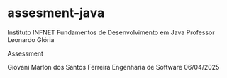 # assesment-java

Instituto INFNET
Fundamentos de Desenvolvimento em Java
Professor Leonardo Glória



Assessment


Giovani Marlon dos Santos Ferreira
Engenharia de Software
06/04/2025
